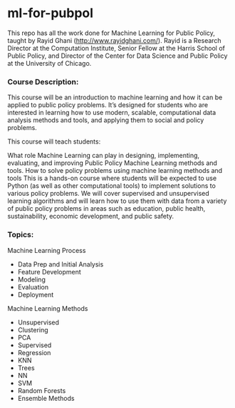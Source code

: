 # ml-for-pubpol
This repo has all the work done for Machine Learning for Public Policy, taught by Rayid Ghani (http://www.rayidghani.com/). Rayid is a Research Director at the Computation Institute, Senior Fellow at the Harris School of Public Policy, and Director of the Center for Data Science and Public Policy at the University of Chicago.

### Course Description:

This course will be an introduction to machine learning and how it can be applied to public policy problems. It’s designed for students who are interested in learning how to use modern, scalable, computational data analysis methods and tools, and applying them to social and policy problems.

This course will teach students:

What role Machine Learning can play in designing, implementing, evaluating, and improving Public Policy
Machine Learning methods and tools.
How to solve policy problems using machine learning methods and tools
This is a hands-on course where students will be expected to use Python (as well as other computational tools) to implement solutions to various policy problems. We will cover supervised and unsupervised learning algorithms and will learn how to use them with data from a variety of public policy problems in areas such as education, public health, sustainability, economic development, and public safety.

### Topics:

Machine Learning Process
- Data Prep and Initial Analysis
- Feature Development
- Modeling
- Evaluation
- Deployment

Machine Learning Methods
- Unsupervised
- Clustering
- PCA
- Supervised
- Regression
- KNN
- Trees
- NN
- SVM
- Random Forests
- Ensemble Methods
